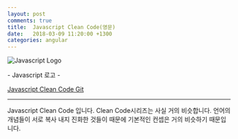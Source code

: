 ```yaml
---
layout: post
comments: true
title:  Javascript Clean Code(영문)
date:   2018-03-09 11:20:00 +1300
categories: angular
---
```


<div class="post-head">
    <img src="{{ site.url }}/assets/images/Javascript1.png" alt="Javascript Logo"/>
    <p class="image-description">- Javascript 로고 -</p>
</div>

<a href="https://github.com/ryanmcdermott/clean-code-javascript">Javascript Clean Code Git</a>

<hr>

Javascript Clean Code 입니다. Clean Code시리즈는 사실 거의 비슷합니다. 언어의 개념들이 서로 복사 내지 진화한 것들이 때문에 기본적인 컨셉은 거의 비슷하기 때문입니다.